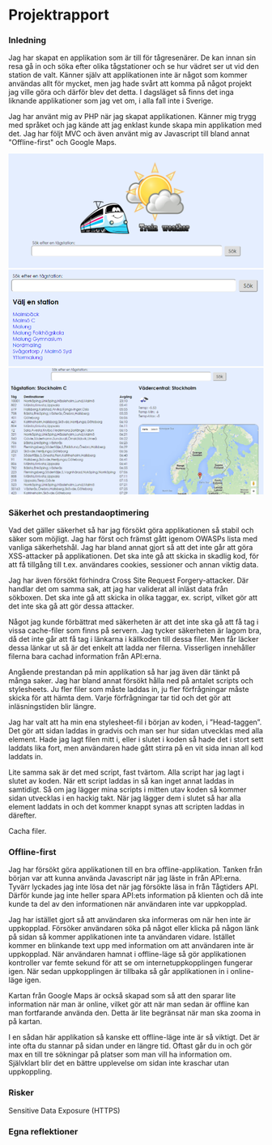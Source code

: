 
# Projektrapport

### Inledning
Jag har skapat en applikation som är till för tågresenärer. De kan innan sin resa gå in och söka efter olika tågstationer och se hur vädret ser ut vid den station de valt. Känner själv att applikationen inte är något som kommer användas allt för mycket, men jag hade svårt att komma på något projekt jag ville göra och därför blev det detta. I dagsläget så finns det inga liknande applikationer som jag vet om, i alla fall inte i Sverige.

Jag har använt mig av PHP när jag skapat applikationen. Känner mig trygg med språket och jag kände att jag enklast kunde skapa min applikation med det. Jag har följt MVC och även använt mig av Javascript till bland annat "Offline-first" och Google Maps.

![Bild 1](bild1.png)
![Bild 2](bild2.png)
![Bild 2](bild3.png)

### Säkerhet och prestandaoptimering
Vad det gäller säkerhet så har jag försökt göra applikationen så stabil och säker som möjligt. Jag har först och främst gått igenom OWASPs lista med vanliga säkerhetshål. Jag har bland annat gjort så att det inte går att göra XSS-attacker på applikationen. Det ska inte gå att skicka in skadlig kod, för att få tillgång till t.ex. användares cookies, sessioner och annan viktig data.

Jag har även försökt förhindra Cross Site Request Forgery-attacker. Där handlar det om samma sak, att jag har validerat all inläst data från sökboxen. Det ska inte gå att skicka in olika taggar, ex. script, vilket gör att det inte ska gå att gör dessa attacker.

Något jag kunde förbättrat med säkerheten är att det inte ska gå att få tag i vissa cache-filer som finns på servern. Jag tycker säkerheten är lagom bra, då det inte går att få tag i länkarna i källkoden till dessa filer. Men får läcker dessa länkar ut så är det enkelt att ladda ner filerna. Visserligen innehåller filerna bara cachad information från API:erna.

Angående prestandan på min applikation så har jag även där tänkt på många saker. Jag har bland annat försökt hålla ned på antalet scripts och stylesheets. Ju fler filer som måste laddas in, ju fler förfrågningar måste skicka för att hämta dem. Varje förfrågningar tar tid och det gör att inläsningstiden blir längre.

Jag har valt att ha min ena stylesheet-fil i början av koden, i ”Head-taggen”. Det gör att sidan laddas in gradvis och man ser hur sidan utvecklas med alla element. Hade jag lagt filen mitt i, eller i slutet i koden så hade det i stort sett laddats lika fort, men användaren hade gått stirra på en vit sida innan all kod laddats in.

Lite samma sak är det med script, fast tvärtom. Alla script har jag lagt i slutet av koden. När ett script laddas in så kan inget annat laddas in samtidigt. Så om jag lägger mina scripts i mitten utav koden så kommer sidan utvecklas i en hackig takt. När jag lägger dem i slutet så har alla element laddats in och det kommer knappt synas att scripten laddas in därefter.

Cacha filer.

### Offline-first
Jag har försökt göra applikationen till en bra offline-applikation. Tanken från början var att kunna använda Javascript när jag läste in från API:erna. Tyvärr lyckades jag inte lösa det när jag försökte läsa in från Tågtiders API. Därför kunde jag inte heller spara API:ets information på klienten och då inte kunde ta del av den informationen när användaren inte var uppkopplad. 

Jag har istället gjort så att användaren ska informeras om när hen inte är uppkopplad. Försöker användaren söka på något eller klicka på någon länk på sidan så kommer applikationen inte ta användaren vidare. Istället kommer en blinkande text upp med information om att användaren inte är uppkopplad. När användaren hamnat i offline-läge så gör applikationen kontroller var femte sekund för att se om internetuppkopplingen fungerar igen. När sedan uppkopplingen är tillbaka så går applikationen in i online-läge igen.

Kartan från Google Maps är också skapad som så att den sparar lite information när man är online, vilket gör att när man sedan är offline kan man fortfarande använda den. Detta är lite begränsat när man ska zooma in på kartan.

I en sådan här applikation så kanske ett offline-läge inte är så viktigt. Det är inte ofta du stannar på sidan under en längre tid. Oftast går du in och gör max en till tre sökningar på platser som man vill ha information om. Självklart blir det en bättre upplevelse om sidan inte kraschar utan uppkoppling.


### Risker
Sensitive Data Exposure (HTTPS)

### Egna reflektioner
